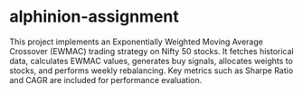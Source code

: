 # alphinion-assignment
This project implements an Exponentially Weighted Moving Average Crossover (EWMAC) trading strategy on Nifty 50 stocks. It fetches historical data, calculates EWMAC values, generates buy signals, allocates weights to stocks, and performs weekly rebalancing. Key metrics such as Sharpe Ratio and CAGR are included for performance evaluation.
